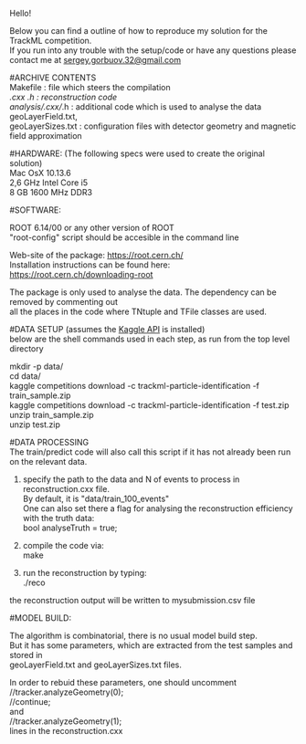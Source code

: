 Hello!  

Below you can find a outline of how to reproduce my solution for the TrackML competition.  
If you run into any trouble with the setup/code or have any questions please contact me at sergey.gorbuov.32@gmail.com  

#ARCHIVE CONTENTS  
Makefile            : file which steers the compilation  
*.cxx *.h           : reconstruction code  
analysis/*.cxx/*.h  : additional code which is used to analyse the data  
geoLayerField.txt,  
geoLayerSizes.txt   : configuration files with detector geometry and magnetic field approximation  


#HARDWARE: (The following specs were used to create the original solution)  
Mac OsX 10.13.6  
2,6 GHz Intel Core i5  
8 GB 1600 MHz DDR3  


#SOFTWARE:  

ROOT 6.14/00 or any other version of ROOT   
"root-config" script should be accesible in the command line   

Web-site of the package: https://root.cern.ch/   
Installation instructions can be found here: https://root.cern.ch/downloading-root  

The package is only used to analyse the data. The dependency can be removed by commenting out   
all the places in the code where TNtuple and TFile classes are used.  


#DATA SETUP (assumes the [Kaggle API](https://github.com/Kaggle/kaggle-api) is installed)  
 below are the shell commands used in each step, as run from the top level directory  

mkdir -p data/  
cd data/  
kaggle competitions download -c trackml-particle-identification -f train_sample.zip  
kaggle competitions download -c trackml-particle-identification -f test.zip  
unzip train_sample.zip  
unzip test.zip  

#DATA PROCESSING  
 The train/predict code will also call this script if it has not already been run on the relevant data.  

1. specify the path to the data and N of events to process in reconstruction.cxx file.   
By default, it is "data/train_100_events"  
One can also set there a flag for analysing the reconstruction efficiency with the truth data:  
bool analyseTruth = true;  

2. compile the code via:  
make  

3. run the reconstruction by typing:  
./reco  

the reconstruction output will be written to mysubmission.csv file  


#MODEL BUILD:  

The algorithm is combinatorial, there is no usual model build step.   
But it has some parameters, which are extracted from the test samples and stored in    
geoLayerField.txt and  geoLayerSizes.txt files.   

In order to rebuid these parameters, one should uncomment   
  //tracker.analyzeGeometry(0);     
  //continue;  
and  
  //tracker.analyzeGeometry(1);  
lines in the reconstruction.cxx  